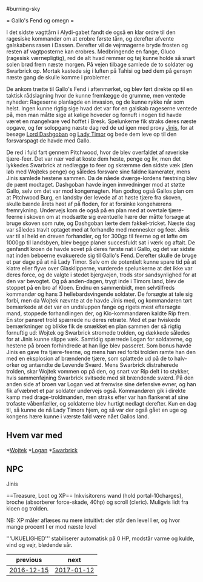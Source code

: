 #burning-sky

= Gallo's Fend og omegn =

I det sidste vagttårn i Alydi-gabet fandt de også en klar ordre til den ragesiske kommandør om at erobre første tårn, og derefter afvente galskabens rasen i Dassen. Derefter vil de vejrmagerne bryde frosten og resten af vagtposterne kan erobres. Medbringende en fange, Gluco (ragesisk værnepligtig), red de alt hvad remmer og tøj kunne holde så snart solen brød frem næste morgen. På vejen tilbage samlede de to soldater og Swarbrick op. Mortak kastede sig i luften på Tahisi og bød dem på gensyn næste gang de skulle komme i problemer.

De ankom trætte til Gallo's Fend i aftenmørket, og blev ført direkte op til en taktisk rådslagning hvor de kunne fremlægge de grumme, men ventede nyheder: Rageserne planlagde en invasion, og de kunne rykke når som helst. Ingen kunne rigtig sige hvad det var for en galskab rageserne ventede på, men man måtte sige at kølige hoveder og fornuft i nogen tid havde været en mangelvare ved hoffet i Bresk. Spelunkerne fik straks deres næste opgave, og før solopgang næste dag red de ud igen med proxy [Jinis](./Jinis.md), for at besøge [Lord Dashgoban](./Lord%20Dashgoban.md) og [Lady Timor](./Lady%20Timor.md) og bede dem leve op til den forsvarspagt de havde med Gallo.

De red i fuld fart gennem Pitchwood, hvor de blev overfaldet af røveriske tjære-feer. Det var nær ved at koste dem heste, penge og liv, men det lykkedes Swarbrick at nedlægge to feer og skræmme den sidste væk (den løb med Wojteks penge) og således forsvare sine faldne kamerater, mens Jinis samlede hestene sammen. Da de nåede dværge-lordens fæstning blev de pænt modtaget. Dashgoban havde ingen innvedninger mod at støtte Gallo, selv om det var mod kongemagten. Han godtog også Gallos plan om at Pitchwood Burg, en landsby der levede af at høste tjære fra skoven, skulle bænde årets høst af på floden, for at forsinke kongehærens fremrykning. Undervejs kom de også på en plan med at overtale tjære-feerne i skoven om at modsætte sig eventuelle hære der måtte forsøge at bruge skoven som rute, og Dashgoban lærte dem fakkel-tricket. Næste dag var således travlt optaget med at forhandle med mennesker og feer. Jinis var til al held en dreven forhandler, og for 300gp til feerne og et løfte om 1000gp til landsbyen, blev begge planer succesfuldt sat i værk og aftalt. De genfandt kroen de havde sovet på deres første nat i Gallo, og det var sidste nat inden beboerne evakuerede sig til Gallo's Fend. Derefter skulle de bruge et par dage på at nå Lady Timor. Selv om de potentielt kunne spare tid på at klatre eller flyve over Glasklipperne, vurderede spelunkerne at det ikke var deres force, og de valgte i stedet bjergvejen, trods stor sandsynlighed for at den var bevogtet. Og på anden-dagen, trygt inde i Timors land, blev de stoppet på en bro af Kloen. Endnu en sammenbidt, men selvtilfreds kommandør og hans 3 hellebardsvingende soldater. De forsøgte at tale sig forbi, men da Wojtek nævnte at de havde Jinis med, og kommandøren tørt bemærkede at det var en undsluppen fange og rigets mest eftersøgte mand, stoppede forhandlingen der, og Klo-kommandøren kaldte Rip frem. En stor pansret trold spærrede nu deres retræte. Med et par hviskede bemærkninger og blikke fik de smækket en plan sammen der så rigtig fornuftig ud: Wojtek og Swarbrick stromede trolden, og dækkede således for at Jinis kunne slippe væk. Samtidig spærrede Logan for soldaterne, og hestene på broen forhindrede at han lige blev passeret. Som bonus havde Jinis en gave fra tjære-feerne, og mens han red forbi trolden ramte han den med en eksplosion af brændende tjære, som splattede ud på de to halv-orker og antændte de Levende Sværd. Mens Swarbrick distraherede trolden, skar Wojtek vommen op på den, og snart var Rip delt i to stykker, hvis sammenføjning Swarbrick svitsede med sit brændende sværd. På den anden side af broen var Logan ved at fremvise sine defensive evner, og han fik afvæbnet et par soldater undervejs også. Kommandøren gik i direkte kamp med drage-troldmanden, men straks efter var han flankeret af sine trofaste våbenfæller, og soldaterne blev hurtigt nedlagt derefter. Kun en dag til, så kunne de nå Lady Timors hjem, og så var der også gået en uge og kongens hære kunne i værste fald være nået Gallos land. 
     

## Hvem var med
*[Wojtek](./Wojtek.md)
*[Logan](./Logan.md)
*[Swarbrick](./Swarbrick%20Everwood.md)

## NPC
Jinis

==Treasure, Loot og XP==
Inkvisitorens wand (hold portal-10charges), broche (absorberer force-skade, 40hp) og scroll (cleric). Muligvis lidt fra kloen og trolden.





NB: XP måler aflæses nu mere intuitivt: der står den level I er, og hvor mange procent I er mod næste level


'''UKUELIGHED''' stabiliserer automatisk på 0 HP, modstår varme og kulde, vind og vejr, blødende sår.

| previous | next |
| --- | --- |
| [2016-12-15](./2016-12-15.md) | [2017-01-12](./2017-01-12.md) |
